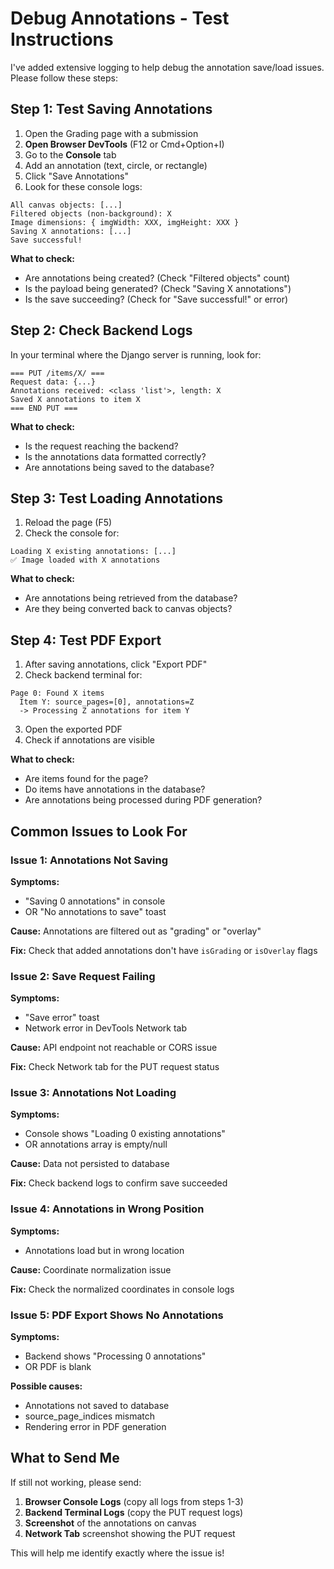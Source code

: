 # Debug Annotations - Test Instructions

I've added extensive logging to help debug the annotation save/load issues. Please follow these steps:

## Step 1: Test Saving Annotations

1. Open the Grading page with a submission
2. **Open Browser DevTools** (F12 or Cmd+Option+I)
3. Go to the **Console** tab
4. Add an annotation (text, circle, or rectangle)
5. Click "Save Annotations"
6. Look for these console logs:

```
All canvas objects: [...]
Filtered objects (non-background): X
Image dimensions: { imgWidth: XXX, imgHeight: XXX }
Saving X annotations: [...]
Save successful!
```

**What to check:**
- Are annotations being created? (Check "Filtered objects" count)
- Is the payload being generated? (Check "Saving X annotations")
- Is the save succeeding? (Check for "Save successful!" or error)

## Step 2: Check Backend Logs

In your terminal where the Django server is running, look for:

```
=== PUT /items/X/ ===
Request data: {...}
Annotations received: <class 'list'>, length: X
Saved X annotations to item X
=== END PUT ===
```

**What to check:**
- Is the request reaching the backend?
- Is the annotations data formatted correctly?
- Are annotations being saved to the database?

## Step 3: Test Loading Annotations

1. Reload the page (F5)
2. Check the console for:

```
Loading X existing annotations: [...]
✅ Image loaded with X annotations
```

**What to check:**
- Are annotations being retrieved from the database?
- Are they being converted back to canvas objects?

## Step 4: Test PDF Export

1. After saving annotations, click "Export PDF"
2. Check backend terminal for:

```
Page 0: Found X items
  Item Y: source_pages=[0], annotations=Z
  -> Processing Z annotations for item Y
```

3. Open the exported PDF
4. Check if annotations are visible

**What to check:**
- Are items found for the page?
- Do items have annotations in the database?
- Are annotations being processed during PDF generation?

## Common Issues to Look For

### Issue 1: Annotations Not Saving
**Symptoms:**
- "Saving 0 annotations" in console
- OR "No annotations to save" toast

**Cause:** Annotations are filtered out as "grading" or "overlay"

**Fix:** Check that added annotations don't have `isGrading` or `isOverlay` flags

### Issue 2: Save Request Failing
**Symptoms:**
- "Save error" toast
- Network error in DevTools Network tab

**Cause:** API endpoint not reachable or CORS issue

**Fix:** Check Network tab for the PUT request status

### Issue 3: Annotations Not Loading
**Symptoms:**
- Console shows "Loading 0 existing annotations"
- OR annotations array is empty/null

**Cause:** Data not persisted to database

**Fix:** Check backend logs to confirm save succeeded

### Issue 4: Annotations in Wrong Position
**Symptoms:**
- Annotations load but in wrong location

**Cause:** Coordinate normalization issue

**Fix:** Check the normalized coordinates in console logs

### Issue 5: PDF Export Shows No Annotations
**Symptoms:**
- Backend shows "Processing 0 annotations"
- OR PDF is blank

**Possible causes:**
- Annotations not saved to database
- source_page_indices mismatch
- Rendering error in PDF generation

## What to Send Me

If still not working, please send:

1. **Browser Console Logs** (copy all logs from steps 1-3)
2. **Backend Terminal Logs** (copy the PUT request logs)
3. **Screenshot** of the annotations on canvas
4. **Network Tab** screenshot showing the PUT request

This will help me identify exactly where the issue is!

